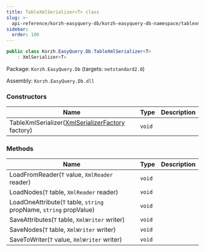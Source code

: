 ```yaml
---
title: TableXmlSerializer<T> class
slug: >-
  api-reference/korzh-easyquery-db/korzh-easyquery-db-namespace/tablexmlserializer-t--class
sidebar:
  order: 100
---
```


```csharp
public class Korzh.EasyQuery.Db.TableXmlSerializer<T>
    : XmlSerializer<T>

```
Package: `Korzh.EasyQuery.Db` (targets: `netstandard2.0`)

Assembly: `Korzh.EasyQuery.Db.dll`

### Constructors

| Name | Type | Description | 
| --- | --- | --- | 
| TableXmlSerializer([XmlSerializerFactory](///easyquery/docs/api-reference/korzh-easyquery/korzh-easyquery-namespace/xmlserializerfactory-class) factory) | `void` |  | 


### Methods

| Name | Type | Description | 
| --- | --- | --- | 
| LoadFromReader(`T` value, `XmlReader` reader) | `void` |  | 
| LoadNodes(`T` table, `XmlReader` reader) | `void` |  | 
| LoadOneAttribute(`T` table, `string` propName, `string` propValue) | `void` |  | 
| SaveAttributes(`T` table, `XmlWriter` writer) | `void` |  | 
| SaveNodes(`T` table, `XmlWriter` writer) | `void` |  | 
| SaveToWriter(`T` value, `XmlWriter` writer) | `void` |  |
